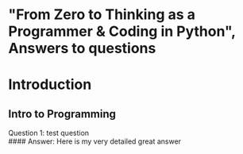 # "From Zero to Thinking as a Programmer & Coding in Python", Answers to questions

# Introduction

## Intro to Programming
<detail>

  <summary>Question 1: test question</summary>
#### Answer:
Here is my very detailed great answer
  </detail>

